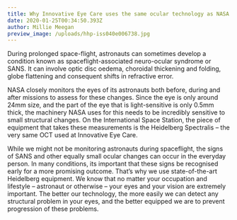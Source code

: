 ```yaml
---
title: Why Innovative Eye Care uses the same ocular technology as NASA
date: 2020-01-25T00:34:50.393Z
author: Millie Meegan
preview_image: /uploads/hhp-iss040e006738.jpg
---
```

During prolonged space-flight, astronauts can sometimes develop a condition known as spaceflight-associated neuro-ocular syndrome or SANS. It can involve optic disc oedema, choroidal thickening and folding, globe flattening and consequent shifts in refractive error.

NASA closely monitors the eyes of its astronauts both before, during and after missions to assess for these changes. Since the eye is only around 24mm size, and the part of the eye that is light-sensitive is only 0.5mm thick, the machinery NASA uses for this needs to be incredibly sensitive to small structural changes. On the International Space Station, the piece of equipment that takes these measurements is the Heidelberg Spectralis – the very same OCT used at Innovative Eye Care.

While we might not be monitoring astronauts during spaceflight, the signs of SANS and other equally small ocular changes can occur in the everyday person. In many conditions, its important that these signs be recognised early for a more promising outcome. That’s why we use state-of-the-art Heidelberg equipment. We know that no matter your occupation and lifestyle – astronaut or otherwise – your eyes and your vision are extremely important. The better our technology, the more easily we can detect any structural problem in your eyes, and the better equipped we are to prevent progression of these problems.
